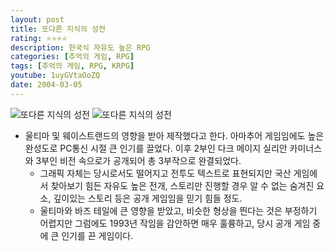 ```yaml
---
layout: post
title: 또다른 지식의 성전
rating: ⭐️⭐️⭐️⭐️
description: 한국식 자유도 높은 RPG
categories: [추억의 게임, RPG]
tags: [추억의 게임, RPG, KRPG]
youtube: 1uyGVtaOoZQ
date: 2004-03-05
---
```


![또다른 지식의 성전](../../review/img/2004/lore_00.png)
![또다른 지식의 성전](../../review/img/2004/lore_01.png)

- 울티마 및 웨이스트랜드의 영향을 받아 제작했다고 한다. 아마추어 게임임에도 높은 완성도로 PC통신 시절 큰 인기를 끌었다. 이후 2부인 다크 메이지 실리안 카미너스와 3부인 비전 속으로가 공개되어 총 3부작으로 완결되었다.
    - 그래픽 자체는 당시로서도 떨어지고 전투도 텍스트로 표현되지만 국산 게임에서 찾아보기 힘든 자유도 높은 전개, 스토리만 진행할 경우 알 수 없는 숨겨진 요소, 깊이있는 스토리 등은 공개 게임임을 믿기 힘들 정도.
    - 울티마와 바즈 테일에 큰 영향을 받았고, 비슷한 형상을 띈다는 것은 부정하기 어렵지만 그럼에도 1993년 작임을 감안하면 매우 훌륭하고, 당시 공개 게임 중에 큰 인기를 끈 게임이다.